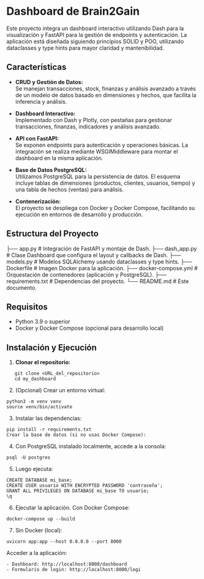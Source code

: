 # Dashboard de Brain2Gain

Este proyecto integra un dashboard interactivo utilizando Dash para la visualización y FastAPI para la gestión de endpoints y autenticación. La aplicación está diseñada siguiendo principios SOLID y POO, utilizando dataclasses y type hints para mayor claridad y mantenibilidad.

## Características

- **CRUD y Gestión de Datos:**  
  Se manejan transacciones, stock, finanzas y análisis avanzado a través de un modelo de datos basado en dimensiones y hechos, que facilita la inferencia y análisis.
  
- **Dashboard Interactivo:**  
  Implementado con Dash y Plotly, con pestañas para gestionar transacciones, finanzas, indicadores y análisis avanzado.

- **API con FastAPI:**  
  Se exponen endpoints para autenticación y operaciones básicas. La integración se realiza mediante WSGIMiddleware para montar el dashboard en la misma aplicación.

- **Base de Datos PostgreSQL:**  
  Utilizamos PostgreSQL para la persistencia de datos. El esquema incluye tablas de dimensiones (productos, clientes, usuarios, tiempo) y una tabla de hechos (ventas) para análisis.

- **Contenerización:**  
  El proyecto se despliega con Docker y Docker Compose, facilitando su ejecución en entornos de desarrollo y producción.

## Estructura del Proyecto

├── app.py # Integración de FastAPI y montaje de Dash. 
├── dash_app.py # Clase Dashboard que configura el layout y callbacks de Dash. 
├── models.py # Modelos SQLAlchemy usando dataclasses y type hints. 
├── Dockerfile # Imagen Docker para la aplicación. 
├── docker-compose.yml # Orquestación de contenedores (aplicación y PostgreSQL). 
├── requirements.txt # Dependencias del proyecto. 
└── README.md # Este documento.


## Requisitos

- Python 3.9 o superior
- Docker y Docker Compose (opcional para desarrollo local)

## Instalación y Ejecución

1. **Clonar el repositorio:**

```
   git clone <URL_del_repositorio>
   cd my_dashboard
```

2. (Opcional) Crear un entorno virtual:

```
python3 -m venv venv
source venv/bin/activate

```

3. Instalar las dependencias:
```
pip install -r requirements.txt
Crear la base de datos (si no usas Docker Compose):
```


4. Con PostgreSQL instalado localmente, accede a la consola:
```
psql -U postgres
```

5. Luego ejecuta:
```
CREATE DATABASE mi_base;
CREATE USER usuario WITH ENCRYPTED PASSWORD 'contraseña';
GRANT ALL PRIVILEGES ON DATABASE mi_base TO usuario;
\q
```

6. Ejecutar la aplicación. Con Docker Compose:

```
docker-compose up --build
```

7. Sin Docker (local):
```
uvicorn app:app --host 0.0.0.0 --port 8000

```

Acceder a la aplicación:

	- Dashboard: http://localhost:8000/dashboard
	- Formulario de login: http://localhost:8000/logi

